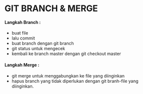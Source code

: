# GIT BRANCH & MERGE

#### Langkah Branch :
* buat file 
* lalu commit
* buat branch dengan git branch
* git status untuk mengecek
* kembali ke branch master dengan git checkout master


#### Langkah Merge :
* git merge untuk menggabungkan ke file yang diinginkan 
* hapus branch yang tidak diperlukan dengan git branh-file yang diinginkan.